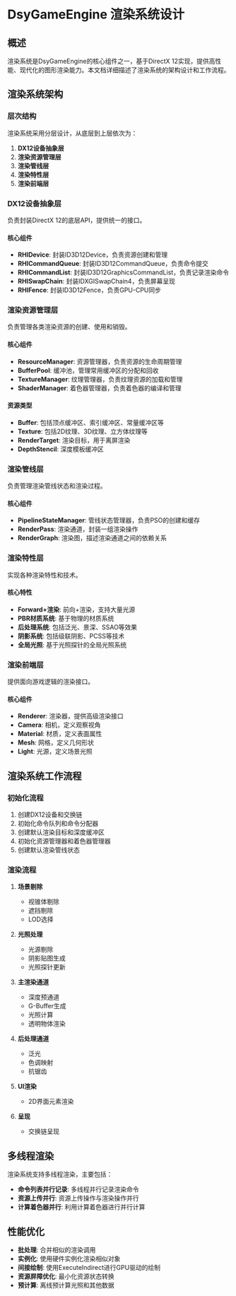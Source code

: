 # DsyGameEngine 渲染系统设计

## 概述

渲染系统是DsyGameEngine的核心组件之一，基于DirectX 12实现，提供高性能、现代化的图形渲染能力。本文档详细描述了渲染系统的架构设计和工作流程。

## 渲染系统架构

### 层次结构

渲染系统采用分层设计，从底层到上层依次为：

1. **DX12设备抽象层**
2. **渲染资源管理层**
3. **渲染管线层**
4. **渲染特性层**
5. **渲染前端层**

### DX12设备抽象层

负责封装DirectX 12的底层API，提供统一的接口。

#### 核心组件

- **RHIDevice**: 封装ID3D12Device，负责资源创建和管理
- **RHICommandQueue**: 封装ID3D12CommandQueue，负责命令提交
- **RHICommandList**: 封装ID3D12GraphicsCommandList，负责记录渲染命令
- **RHISwapChain**: 封装IDXGISwapChain4，负责屏幕呈现
- **RHIFence**: 封装ID3D12Fence，负责GPU-CPU同步

### 渲染资源管理层

负责管理各类渲染资源的创建、使用和销毁。

#### 核心组件

- **ResourceManager**: 资源管理器，负责资源的生命周期管理
- **BufferPool**: 缓冲池，管理常用缓冲区的分配和回收
- **TextureManager**: 纹理管理器，负责纹理资源的加载和管理
- **ShaderManager**: 着色器管理器，负责着色器的编译和管理

#### 资源类型

- **Buffer**: 包括顶点缓冲区、索引缓冲区、常量缓冲区等
- **Texture**: 包括2D纹理、3D纹理、立方体纹理等
- **RenderTarget**: 渲染目标，用于离屏渲染
- **DepthStencil**: 深度模板缓冲区

### 渲染管线层

负责管理渲染管线状态和渲染过程。

#### 核心组件

- **PipelineStateManager**: 管线状态管理器，负责PSO的创建和缓存
- **RenderPass**: 渲染通道，封装一组渲染操作
- **RenderGraph**: 渲染图，描述渲染通道之间的依赖关系

### 渲染特性层

实现各种渲染特性和技术。

#### 核心特性

- **Forward+渲染**: 前向+渲染，支持大量光源
- **PBR材质系统**: 基于物理的材质系统
- **后处理系统**: 包括泛光、景深、SSAO等效果
- **阴影系统**: 包括级联阴影、PCSS等技术
- **全局光照**: 基于光照探针的全局光照系统

### 渲染前端层

提供面向游戏逻辑的渲染接口。

#### 核心组件

- **Renderer**: 渲染器，提供高级渲染接口
- **Camera**: 相机，定义观察视角
- **Material**: 材质，定义表面属性
- **Mesh**: 网格，定义几何形状
- **Light**: 光源，定义场景光照

## 渲染系统工作流程

### 初始化流程

1. 创建DX12设备和交换链
2. 初始化命令队列和命令分配器
3. 创建默认渲染目标和深度缓冲区
4. 初始化资源管理器和着色器管理器
5. 创建默认渲染管线状态

### 渲染流程

1. **场景剔除**
   - 视锥体剔除
   - 遮挡剔除
   - LOD选择

2. **光照处理**
   - 光源剔除
   - 阴影贴图生成
   - 光照探针更新

3. **主渲染通道**
   - 深度预通道
   - G-Buffer生成
   - 光照计算
   - 透明物体渲染

4. **后处理通道**
   - 泛光
   - 色调映射
   - 抗锯齿

5. **UI渲染**
   - 2D界面元素渲染

6. **呈现**
   - 交换链呈现

## 多线程渲染

渲染系统支持多线程渲染，主要包括：

- **命令列表并行记录**: 多线程并行记录渲染命令
- **资源上传并行**: 资源上传操作与渲染操作并行
- **计算着色器并行**: 利用计算着色器进行并行计算

## 性能优化

- **批处理**: 合并相似的渲染调用
- **实例化**: 使用硬件实例化渲染相似对象
- **间接绘制**: 使用ExecuteIndirect进行GPU驱动的绘制
- **资源屏障优化**: 最小化资源状态转换
- **预计算**: 离线预计算光照和其他数据